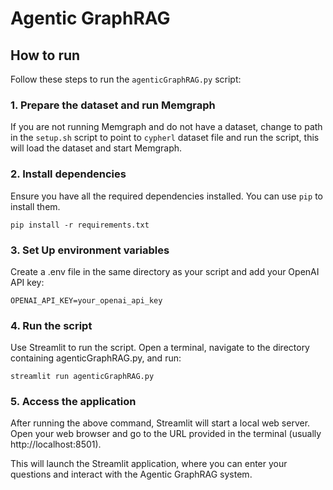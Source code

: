 # Agentic GraphRAG

## How to run

Follow these steps to run the `agenticGraphRAG.py` script:

### 1. Prepare the dataset and run Memgraph 

If you are not running Memgraph and do not have a dataset, change to path in the `setup.sh` script to point to `cypherl` dataset file and run the script, this will load the dataset and start Memgraph. 

### 2. Install dependencies

Ensure you have all the required dependencies installed. You can use `pip` to install them. 

```
pip install -r requirements.txt
```

### 3. Set Up environment variables
Create a .env file in the same directory as your script and add your OpenAI API
key:

```
OPENAI_API_KEY=your_openai_api_key
```

### 4. Run the script

Use Streamlit to run the script. Open a terminal, navigate to the directory
containing agenticGraphRAG.py, and run:

```
streamlit run agenticGraphRAG.py
```


### 5. Access the application

After running the above command, Streamlit will start a local web server. Open
your web browser and go to the URL provided in the terminal (usually
http://localhost:8501).

This will launch the Streamlit application, where you can enter your questions
and interact with the Agentic GraphRAG system.